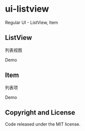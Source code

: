 # ui-listview

Regular UI - ListView, Item

## ListView

列表视图

Demo

## Item

列表项

Demo

## Copyright and License

Code released under the MIT license.
